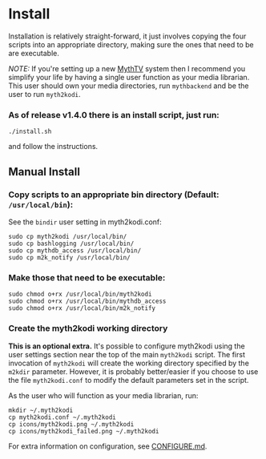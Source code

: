 # Install
Installation is relatively straight-forward, it just involves copying the
four scripts into an appropriate directory, making sure the ones that need
to be are executable.

*NOTE:* If you're setting up a new [MythTV](https://www.mythtv.org/) system
then I recommend you simplify your life by having a single user function
as your media librarian. This user should own your media directories, run
`mythbackend` and be the user to run `myth2kodi`.

### As of release v1.4.0 there is an install script, just run:

    ./install.sh
and follow the instructions.


## Manual Install
### Copy scripts to an appropriate bin directory (Default: `/usr/local/bin`):
See the `bindir` user setting in myth2kodi.conf:

    sudo cp myth2kodi /usr/local/bin/
    sudo cp bashlogging /usr/local/bin/
    sudo cp mythdb_access /usr/local/bin/
    sudo cp m2k_notify /usr/local/bin/

### Make those that need to be executable:

    sudo chmod o+rx /usr/local/bin/myth2kodi
    sudo chmod o+rx /usr/local/bin/mythdb_access
    sudo chmod o+rx /usr/local/bin/m2k_notify

### Create the myth2kodi working directory
**This is an optional extra.** It's possible to configure myth2kodi using
the user settings section near the top of the main `myth2kodi` script. The
first invocation of `myth2kodi` will create the working directory specified
by the `m2kdir` parameter. However, it is probably better/easier if you
choose to use the file `myth2kodi.conf` to modify the default parameters set
in the script.

As the user who will function as your media librarian, run:
    
    mkdir ~/.myth2kodi
    cp myth2kodi.conf ~/.myth2kodi
    cp icons/myth2kodi.png ~/.myth2kodi
    cp icons/myth2kodi_failed.png ~/.myth2kodi

For extra information on configuration, see [CONFIGURE.md](CONFIGURE.md).
